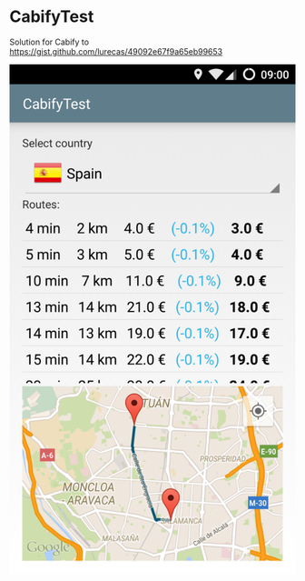 # CabifyTest
Solution for Cabify to https://gist.github.com/lurecas/49092e67f9a65eb99653

![Screenshot](https://github.com/Ranafugaz/CabifyTest/blob/fd0a6d3d0416ee2319eaf2b1db3f29cc92e2bcf7/app/src/main/res/drawable/screenshot.png)


